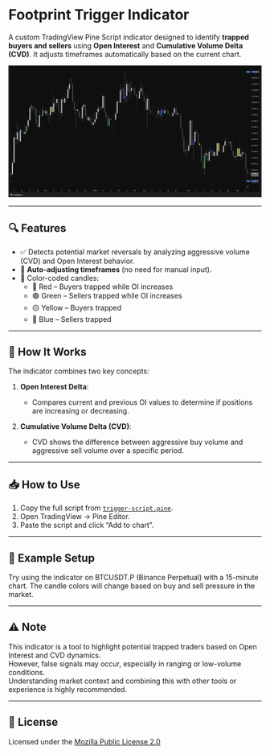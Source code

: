 # Footprint Trigger Indicator

A custom TradingView Pine Script indicator designed to identify **trapped buyers and sellers** using **Open Interest** and **Cumulative Volume Delta (CVD)**. It adjusts timeframes automatically based on the current chart.

![screenshot](./screenshot.png)

---

## 🔍 Features

- ✅ Detects potential market reversals by analyzing aggressive volume (CVD) and Open Interest behavior.
- 🧠 **Auto-adjusting timeframes** (no need for manual input).
- 🎨 Color-coded candles:
  - 🔴 Red – Buyers trapped while OI increases
  - 🟢 Green – Sellers trapped while OI increases
  - 🟡 Yellow – Buyers trapped
  - 🔵 Blue – Sellers trapped

---

## 🧠 How It Works

The indicator combines two key concepts:

1. **Open Interest Delta**: 
   - Compares current and previous OI values to determine if positions are increasing or decreasing.
   
2. **Cumulative Volume Delta (CVD)**:
   - CVD shows the difference between aggressive buy volume and aggressive sell volume over a specific period.

---

## 📥 How to Use

1. Copy the full script from [`trigger-script.pine`](./trigger-script.pine).
2. Open TradingView → Pine Editor.
3. Paste the script and click “Add to chart”.

---

## 📸 Example Setup

Try using the indicator on BTCUSDT.P (Binance Perpetual) with a 15-minute chart. The candle colors will change based on buy and sell pressure in the market.

---

## ⚠️ Note

This indicator is a tool to highlight potential trapped traders based on Open Interest and CVD dynamics.  
However, false signals may occur, especially in ranging or low-volume conditions.  
Understanding market context and combining this with other tools or experience is highly recommended.

---

## 📄 License

Licensed under the [Mozilla Public License 2.0](https://www.mozilla.org/MPL/2.0/)


